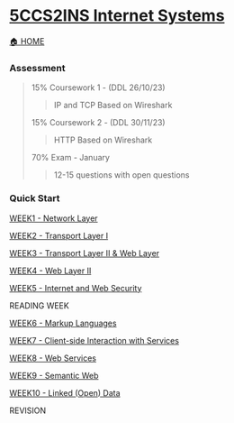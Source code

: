 # [5CCS2INS Internet Systems](https://keats.kcl.ac.uk/course/view.php?id=109910)
[🏠 HOME](README.md)

### Assessment 
> 15% Coursework 1 - (DDL 26/10/23)
>
> > IP and TCP
> > Based on Wireshark
>
> 15% Coursework 2 - (DDL 30/11/23)
> > HTTP
> > Based on Wireshark
>
> 70% Exam - January
>
> > 12-15 questions with open questions

### Quick Start
[WEEK1 - Network Layer](year2/5ccs2ins/w1.md)

[WEEK2 - Transport Layer I](year2/5ccs2ins/w2.md)

[WEEK3 - Transport Layer II & Web Layer](year2/5ccs2ins/w3.md)

[WEEK4 - Web Layer II](year2/5ccs2ins/w4.md)

[WEEK5 - Internet and Web Security](year2/5ccs2ins/w5.md)

READING WEEK

[WEEK6 - Markup Languages](year2/5ccs2ins/w6.md)

[WEEK7 - Client-side Interaction with Services](year2/5ccs2ins/w7.md)

[WEEK8 - Web Services](year2/5ccs2ins/w8.md)

[WEEK9 - Semantic Web](year2/5ccs2ins/w9.md)

[WEEK10 - Linked (Open) Data](year2/5ccs2ins/w10.md)

REVISION